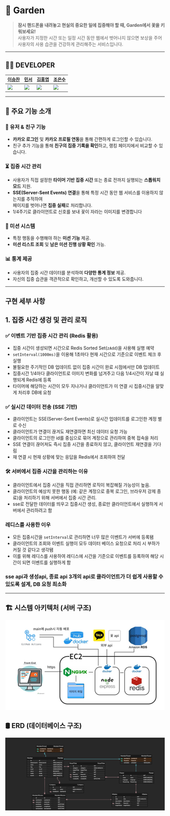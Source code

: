 # 🌱 Garden

> **잠시 핸드폰을 내려놓고 현실의 중요한 일에 집중해야 할 때, Garden에서 꽃을 키워보세요!**  
> 사용자가 지정한 시간 또는 일정 시간 동안 웹에서 벗어나지 않으면 보상을 주어  
> 사용자의 사용 습관을 건강하게 관리해주는 서비스입니다.
---

## 🤼‍♀️ DEVELOPER

| [이승찬](https://github.com/chan000518) | [민서](https://github.com/m2nsp) | [김홍엽](https://github.com/Yeobi00) | [조은수](https://github.com/ssikssikhan-cho) |
|--------|--------|--------|--------|
| <img width="150px" src="https://github.com/chan000518.png"> | <img width="150px" src="https://github.com/m2nsp.png"> | <img width="150px" src="https://github.com/Yeobi00.png"> | <img width="150px" src="https://github.com/ssikssikhan-cho.png"> |
---

## 🌟 주요 기능 소개

### 👤 유저 & 친구 기능
- **카카오 로그인** 및 **카카오 프로필 연동**을 통해 간편하게 로그인할 수 있습니다.
- 친구 추가 기능을 통해 **친구의 집중 기록을 확인**하고, 랭킹 페이지에서 비교할 수 있습니다.

### ⏳ 집중 시간 관리
- 사용자가 직접 설정한 **타이머 기반 집중 시간** 또는 종료 전까지 실행되는 **스톱워치 모드** 지원.
- **SSE(Server-Sent Events) 연결**을 통해 특정 시간 동안 웹 서비스를 이용하지 않는지를 추적하여  
  페이지를 벗어나면 **집중 실패**로 처리합니다.
- 1/4주기로 클라이언트로 신호를 보내 꽃이 자라는 이미지를 변경합니다

### 🎯 미션 시스템
- 특정 행동을 수행해야 하는 **미션 기능** 제공.
- **미션 리스트 조회** 및 **남은 미션 진행 상황 확인** 가능.

### 📊 통계 제공
- 사용자의 집중 시간 데이터를 분석하여 **다양한 통계 정보** 제공.
- 자신의 집중 습관을 객관적으로 확인하고, 개선할 수 있도록 도와줍니다.

---

## 구현 세부 사항

## 1. 집중 시간 생겅 및 관리 로직

### ✅ **이벤트 기반 집중 시간 관리 (Redis 활용)**
- 집중 시간이 생성되면 시간으로 Redis Sorted Set(`zAdd`)을 사용해 실행 예약
- `setInterval(1000ms)`을 이용해 1초마다 현재 시간으로 기준으로 이벤트 체크 후 실행
- 불필요한 주기적인 DB 업데이트 없이 집중 시간이 완료 시점에서만 DB 업데이트
- 집중시간 1/4마다 클라이언트로 이미지 변화를 넘겨주고 다음 1/4시간이 자날 떄 실행되게 Redis에 등록
- 타이머에 해당하는 시간이 모두 지나거나 클라이언트가 미 연결 시 집중시간을 알맞게 처리후 DB에 요청

### ✅ **실시간 데이터 전송 (SSE 기반)**
- 클라이언트는 SSE(Server-Sent Events)로 실시간 업데이트를 로그인한 계정 별로 수신
- 클라이언트가 연결이 끊겨도 재연결하면 최신 데이터 요청 가능
- 클라이언트의 로그인한 id를 중심으로 묶어 계정으로 관리하여 중복 접속을 처리
- SSE 연결이 끊어져도 즉시 집중 시간을 종료하지 않고, 클라이언트 재연결을 기다림
- 재 연결 시 현재 상황에 맞는 응답을 Redis에서 조회하여 전달

### 🛠 **서버에서 집중 시간을 관리하는 이유**
- 클라이언트에서 집중 시간을 직접 관리하면 로직이 복잡해질 가능성이 높음.
- 클라이언트의 예상치 못한 행동 (예: 같은 계정으로 중복 로그인, 브라우저 강제 종료)을 처리하기 위해 서버에서 집중 시간 관리.
- sse로 전달한 데이터를 띄우고 집중시간 생성, 종료만 클라이언트에서 실행하게 서버에서 관리하려고 함

### 레디스를 사용한 이우
- 모든 집중시간을 `setInterval`로 관리하면 너무 많은 이벤트가 서버에 등록됌 
- 클라이언트의 조회와 이벤트 실행이 모두 데이터 베이스 요청으로 처리 시 부하가 커질 것 같다고 생각됌
- 이를 위해 레디스를 사용하여 레디스에 시간을 기준으로 이벤트를 등록하여 해당 시간이 되면 이벤트를 실행하게 함

### sse api과 생성api, 종료 api 3개의 api로 클라이언트가 더 쉽게 사용할 수 있도록 설계, DB 요청 최소화

---

## 🏗️ 시스템 아키텍처 (서버 구조)
![서버 구조](docs/서버구조.jpeg)

## 🛢️ ERD (데이터베이스 구조)
![ERD](docs/erd.png)
